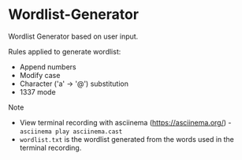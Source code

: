 # Wordlist-Generator

Wordlist Generator based on user input.

Rules applied to generate wordlist:
- Append numbers
- Modify case
- Character ('a' -> '@') substitution
- 1337 mode

Note
- View terminal recording with asciinema (https://asciinema.org/) - `asciinema play asciinema.cast`
- `wordlist.txt` is the wordlist generated from the words used in the terminal recording.
